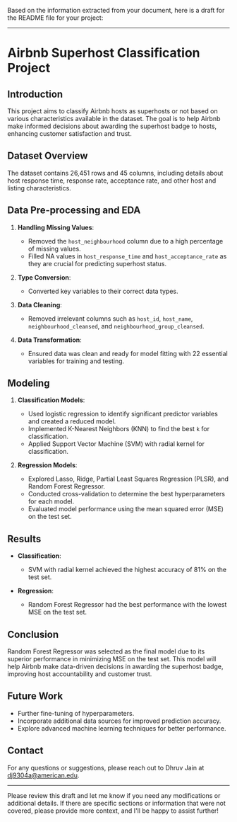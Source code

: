 Based on the information extracted from your document, here is a draft for the README file for your project:

---

# Airbnb Superhost Classification Project

## Introduction
This project aims to classify Airbnb hosts as superhosts or not based on various characteristics available in the dataset. The goal is to help Airbnb make informed decisions about awarding the superhost badge to hosts, enhancing customer satisfaction and trust.

## Dataset Overview
The dataset contains 26,451 rows and 45 columns, including details about host response time, response rate, acceptance rate, and other host and listing characteristics.

## Data Pre-processing and EDA
1. **Handling Missing Values**: 
   - Removed the `host_neighbourhood` column due to a high percentage of missing values.
   - Filled NA values in `host_response_time` and `host_acceptance_rate` as they are crucial for predicting superhost status.
   
2. **Type Conversion**:
   - Converted key variables to their correct data types.

3. **Data Cleaning**:
   - Removed irrelevant columns such as `host_id`, `host_name`, `neighbourhood_cleansed`, and `neighbourhood_group_cleansed`.

4. **Data Transformation**:
   - Ensured data was clean and ready for model fitting with 22 essential variables for training and testing.

## Modeling
1. **Classification Models**:
   - Used logistic regression to identify significant predictor variables and created a reduced model.
   - Implemented K-Nearest Neighbors (KNN) to find the best `k` for classification.
   - Applied Support Vector Machine (SVM) with radial kernel for classification.

2. **Regression Models**:
   - Explored Lasso, Ridge, Partial Least Squares Regression (PLSR), and Random Forest Regressor.
   - Conducted cross-validation to determine the best hyperparameters for each model.
   - Evaluated model performance using the mean squared error (MSE) on the test set.

## Results
- **Classification**:
  - SVM with radial kernel achieved the highest accuracy of 81% on the test set.
  
- **Regression**:
  - Random Forest Regressor had the best performance with the lowest MSE on the test set.

## Conclusion
Random Forest Regressor was selected as the final model due to its superior performance in minimizing MSE on the test set. This model will help Airbnb make data-driven decisions in awarding the superhost badge, improving host accountability and customer trust.

## Future Work
- Further fine-tuning of hyperparameters.
- Incorporate additional data sources for improved prediction accuracy.
- Explore advanced machine learning techniques for better performance.

## Contact
For any questions or suggestions, please reach out to Dhruv Jain at [dj9304a@american.edu](mailto:dj9304a@american.edu).

---

Please review this draft and let me know if you need any modifications or additional details. If there are specific sections or information that were not covered, please provide more context, and I'll be happy to assist further!
